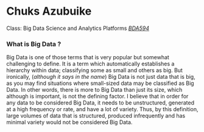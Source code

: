 # **Chuks Azubuike**
Class: Big Data Science and Analytics Platforms [_BDA594_](https://sdsu.instructure.com/courses/162125)

### What is Big Data ?
Big Data is one of those terms that is very popular but somewhat challenging to define. 
It is a term which automatically establishes a hierarchy within data; classifying some as small and others as big.
But ironically, (_although it says in the name_) Big Data is not just data that is big, as you may find situations where small-sized data may be classified as Big Data.
In other words, there is more to Big Data than just its size, which although is important, is not the defining factor.
I believe that in order for any data to be considered Big Data, it needs to be unstructured, generated at a high frequency or rate, and have a lot of variety.
Thus, by this definition, large volumes of data that is structured, produced infrequently and has minimal variety would not be considered Big Data.
